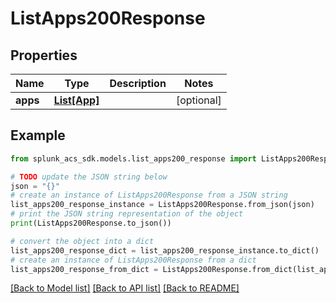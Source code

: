 # ListApps200Response


## Properties

Name | Type | Description | Notes
------------ | ------------- | ------------- | -------------
**apps** | [**List[App]**](App.md) |  | [optional] 

## Example

```python
from splunk_acs_sdk.models.list_apps200_response import ListApps200Response

# TODO update the JSON string below
json = "{}"
# create an instance of ListApps200Response from a JSON string
list_apps200_response_instance = ListApps200Response.from_json(json)
# print the JSON string representation of the object
print(ListApps200Response.to_json())

# convert the object into a dict
list_apps200_response_dict = list_apps200_response_instance.to_dict()
# create an instance of ListApps200Response from a dict
list_apps200_response_from_dict = ListApps200Response.from_dict(list_apps200_response_dict)
```
[[Back to Model list]](../README.md#documentation-for-models) [[Back to API list]](../README.md#documentation-for-api-endpoints) [[Back to README]](../README.md)


